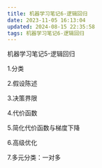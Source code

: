 ```yaml
---
title: 机器学习笔记6-逻辑回归
date: 2023-11-05 16:13:04
updated: 2024-08-15 22:35:58
tags: 机器学习笔记6-逻辑回归
---
```

机器学习笔记5-逻辑回归

1.分类

2.假设陈述

3.决策界限

4.代价函数

5.简化代价函数与梯度下降

6.高级优化

7.多元分类：一对多
